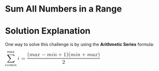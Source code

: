# Sum All Numbers in a Range

Solution Explanation
=======================

One way to solve this challenge is by using the **Arithmetic Series** formula:

![arithmetic_series](arithmetic_series.gif)

